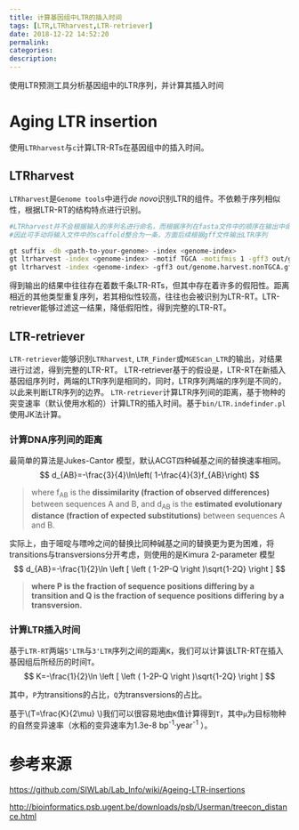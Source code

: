 ```yaml
---
title: 计算基因组中LTR的插入时间
tags: [LTR,LTRharvest,LTR-retriever]
date: 2018-12-22 14:52:20
permalink:
categories:
description:
---
```

<script type="text/javascript" src="http://cdn.mathjax.org/mathjax/latest/MathJax.js?config=default"></script>
<p class="description">使用LTR预测工具分析基因组中的LTR序列，并计算其插入时间</p>
<!-- more -->

# Aging LTR insertion

使用`LTRharvest`与`c`计算LTR-RTs在基因组中的插入时间。
## LTRharvest
`LTRharvest`是`Genome tools`中进行*de novo*识别LTR的组件。不依赖于序列相似性，根据LTR-RT的结构特点进行识别。

```bash
#LTRharvest并不会根据输入的序列名进行命名，而根据序列在fasta文件中的顺序在输出中命名为seq0，seq1...
#因此可手动将输入文件中的scaffold整合为一条，方面后续根据gff文件输出LTR序列

gt suffix -db <path-to-your-genome> -index <genome-index>
gt ltrharvest -index <genome-index> -motif TGCA -motifmis 1 -gff3 out/genome.harvest.gff -out out/genome.harvest.out > genome.harvest.scn
gt ltrharvest -index <genome-index> -gff3 out/genome.harvest.nonTGCA.gff -out out/genome.harvest.nonTGCA.out > genome.harvest.nonTGCA.scn
```
得到输出的结果中往往存在着数千条LTR-RTs，但其中存在着许多的假阳性。距离相近的其他类型重复序列，若其相似性较高，往往也会被识别为LTR-RT。LTR-retriever能够过滤这一结果，降低假阳性，得到完整的LTR-RT。
## LTR-retriever
`LTR-retriever`能够识别`LTRharvest`, `LTR_Finder`或`MGEScan_LTR`的输出，对结果进行过滤，得到完整的LTR-RT。
LTR-retriever基于的假设是，LTR-RT在新插入基因组序列时，两端的LTR序列是相同的，同时，LTR序列两端的序列是不同的，以此来判断LTR序列的边界。
`LTR-retriever`计算LTR序列间的距离，基于物种的突变速率（默认使用水稻的）计算LTR的插入时间。基于`bin/LTR.indefinder.pl`使用JK法计算。
### 计算DNA序列间的距离
最简单的算法是Jukes-Cantor 模型，默认ACGT四种碱基之间的替换速率相同。
$$
d_{AB}=-\frac{3}{4}\ln\left( 1-\frac{4}{3}f_{AB}\right)
$$
>where f<sub>AB</sub> is the **dissimilarity (fraction of observed differences)** between sequences A and B, and d<sub>AB</sub> is the **estimated evolutionary distance (fraction of expected substitutions)** between sequences A and B. 

实际上，由于嘧啶与嘌呤之间的替换比同种碱基之间的替换更为更为困难，将transitions与transversions分开考虑，则使用的是Kimura 2-parameter 模型
$$
d_{AB}=-\frac{1}{2}\ln \left [ \left ( 1-2P-Q \right )\sqrt{1-2Q} \right ]
$$

>**where P is the fraction of sequence positions differing by a transition and Q is the fraction of sequence positions differing by a transversion.**

### 计算LTR插入时间

基于`LTR-RT`两端`5'LTR`与`3'LTR`序列之间的距离`K`，我们可以计算该LTR-RT在插入基因组后所经历的时间`T`。
$$
K=-\frac{1}{2}\ln \left [ \left ( 1-2P-Q \right )\sqrt{1-2Q} \right ]
$$


其中，`P`为transitions的占比，`Q`为transversions的占比。

基于\\(T=\frac{K}{2\mu} \\)我们可以很容易地由`K`值计算得到`T`，其中`μ`为目标物种的自然变异速率（水稻的变异速率为1.3e-8 bp<sup>-1</sup>·year<sup>-1</sup> ）。

# 参考来源

https://github.com/SIWLab/Lab_Info/wiki/Ageing-LTR-insertions

http://bioinformatics.psb.ugent.be/downloads/psb/Userman/treecon_distance.html